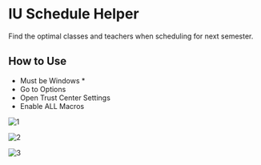 # IU Schedule Helper
Find the optimal classes and teachers when scheduling for next semester.


## How to Use
* Must be Windows *
* Go to Options
* Open Trust Center Settings
* Enable ALL Macros

![1](https://user-images.githubusercontent.com/28206070/79778889-12afbd80-82ff-11ea-8bb9-3c087ecea910.png)

![2](https://user-images.githubusercontent.com/28206070/79778896-15121780-82ff-11ea-88a4-da69417b9ae5.png)

![3](https://user-images.githubusercontent.com/28206070/79778905-16dbdb00-82ff-11ea-9aa1-845caa334a3e.png)
